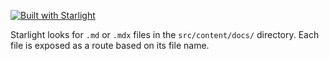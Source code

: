 [![Built with Starlight](https://astro.badg.es/v2/built-with-starlight/tiny.svg)](https://starlight.astro.build)

Starlight looks for `.md` or `.mdx` files in the `src/content/docs/` directory. Each file is exposed as a route based on its file name.
